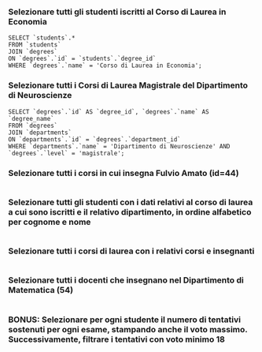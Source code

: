 ### Selezionare tutti gli studenti iscritti al Corso di Laurea in Economia
```
SELECT `students`.*
FROM `students`
JOIN `degrees`
ON `degrees`.`id` = `students`.`degree_id`
WHERE `degrees`.`name` = 'Corso di Laurea in Economia';
```

### Selezionare tutti i Corsi di Laurea Magistrale del Dipartimento di Neuroscienze
```
SELECT `degrees`.`id` AS `degree_id`, `degrees`.`name` AS `degree_name`
FROM `degrees`
JOIN `departments`
ON `departments`.`id` = `degrees`.`department_id`
WHERE `departments`.`name` = 'Dipartimento di Neuroscienze' AND `degrees`.`level` = 'magistrale';
```

### Selezionare tutti i corsi in cui insegna Fulvio Amato (id=44)
```

```

### Selezionare tutti gli studenti con i dati relativi al corso di laurea a cui sono iscritti e il relativo dipartimento, in ordine alfabetico per cognome e nome
```

```

### Selezionare tutti i corsi di laurea con i relativi corsi e insegnanti
```

```

### Selezionare tutti i docenti che insegnano nel Dipartimento di Matematica (54)
```

```


### BONUS: Selezionare per ogni studente il numero di tentativi sostenuti per ogni esame, stampando anche il voto massimo. Successivamente, filtrare i tentativi con voto minimo 18
```

```